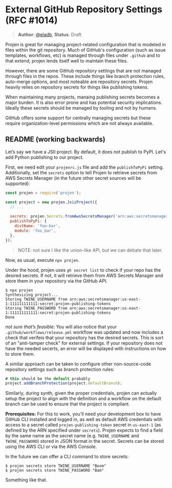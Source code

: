# External GitHub Repository Settings (RFC #1014)

> **Author**: [@eladb](https://github.com/eladb), **Status**: Draft

Projen is great for managing project-related configuration that is modeled in files within the git repository. Much of GitHub's configuration (such as issue 
templates, workflows, etc) is managed through files under `.github` and to that extend, projen lends itself well to maintain these files.

However, there are some GitHub repository settings that are not managed through files in the repos. These include things like branch protection 
rules, auto-merge options, and most noteable are repository secrets. Projen heavily relies on repository secrets for things like publishing tokens.

When maintaining many projects, manaing publishing secrets becomes a major burden. It is also error prone and has potential security implications. Ideally
these secrets should be managed by tooling and not by humans.

GitHub offers some support for centrally managing secrets but these require organization-level permissions which are not always available.

## README (working backwards)

Let’s say we have a JSII project. By default, it does not publish to PyPI. Let's add Python publishing to our project.

First, we need edit your `projenrc.js` file and add the `publishToPyPi` setting. Additionally, set the `secrets` option to tell Projen to 
retrieve secrets from AWS Secrets Manager (in the future other secret sources will be supported):

```js
const projen = require('projen');

const project = new projen.JsiiProject({
  // ...
  
  secrets: projen.Secrets.fromAwsSecretsManager('arn:aws:secretsmanager:us-east-1:111111111111:secret:projen-publishing-tokens'),
  publishToPyPi: {
    distName: 'foo-bar',
    module: 'foo_bar',
  },
});
```

> NOTE: not sure I like the union-like API, but we can debate that later.

Now, as usual, execute `npx projen`.

Under the hood, projen uses `gh secret list` to check if your repo has the desired secrets. 
If not, it will retrieve them from AWS Secrets Manager and store them in your repository via the GitHub API.

```shell
$ npx projen
Synthesizing project...
Storing TWINE_USERNAME from arn:aws:secretsmanager:us-east-1:111111111111:secret:projen-publishing-tokens
Storing TWINE_PASSWORD from arn:aws:secretsmanager:us-east-1:111111111111:secret:projen-publishing-tokens
Done
```

_not sure that’s feasible:_ You will also notice that your `.github/workflows/release.yml` workflow was updated and now includes
a check that verifeis that your repository has the desired secrets. This is sort of an "anti-tamper check" for external settings.
If your repository does not have the needed secerts, an error will be displayed with instructions on how to store them.

A similar approach can be taken to configure other non-source-code repository settings such as branch protection rules:

```js
# this should be the default probably
project.addBranchProtection(project.defaultBranch);
```

Similarly, during synth, given the proper credentials, projen can actually setup the project to align with the definition and a 
workflow on the default branch can be used to ensure that the project is compliant.

**Prerequisites:** For this to work, you'll need your development box to have GitHub CLI installed and logged in, as well as default AWS credentials with
access to a secret called `projen-publishing-token` secret in `us-east-1` (as defined by the ARN specified under `secrets`). Projen expects to find a field
by the same name as the secret name (e.g. `TWINE_USERNAME` and `TWINE_PASSWORD`) stored in JSON format in the secret. Secrets can be 
stored using the AWS CLI or via the AWS Console.

In the future we can offer a CLI command to store secrets:

```shell
$ projen secrets store TWINE_USERNAME "Boom"
$ projen secrets store TWINE_PASSWORD "Bam"
```

Something like that.
